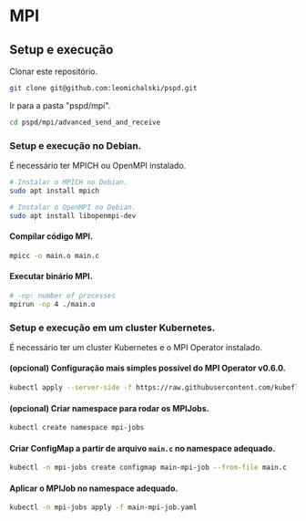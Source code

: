 # MPI

## Setup e execução

Clonar este repositório.

```bash
git clone git@github.com:leomichalski/pspd.git
```

Ir para a pasta "pspd/mpi".

```bash
cd pspd/mpi/advanced_send_and_receive
```

### Setup e execução no Debian.

É necessário ter MPICH ou OpenMPI instalado.

```bash
# Instalar o MPICH no Debian.
sudo apt install mpich

# Instalar o OpenMPI no Debian.
sudo apt install libopenmpi-dev
```

#### Compilar código MPI.

```bash
mpicc -o main.o main.c
```

#### Executar binário MPI.

```bash
# -np: number of processes
mpirun -np 4 ./main.o
```

### Setup e execução em um cluster Kubernetes.

É necessário ter um cluster Kubernetes e o MPI Operator instalado.

#### (opcional) Configuração mais simples possível do MPI Operator v0.6.0.

```bash
kubectl apply --server-side -f https://raw.githubusercontent.com/kubeflow/mpi-operator/v0.6.0/deploy/v2beta1/mpi-operator.yaml
```

#### (opcional) Criar namespace para rodar os MPIJobs.

```bash
kubectl create namespace mpi-jobs
```

#### Criar ConfigMap a partir de arquivo `main.c` no namespace adequado.

```bash
kubectl -n mpi-jobs create configmap main-mpi-job --from-file main.c
```

#### Aplicar o MPIJob no namespace adequado.

```bash
kubectl -n mpi-jobs apply -f main-mpi-job.yaml
```
